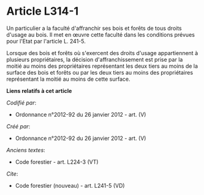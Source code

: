 # Article L314-1

Un particulier a la faculté d'affranchir ses bois et forêts de tous droits d'usage au bois. Il met en œuvre cette faculté
dans les conditions prévues pour l'Etat par l'article L. 241-5.

Lorsque des bois et forêts où s'exercent des droits d'usage appartiennent à plusieurs propriétaires, la décision
d'affranchissement est prise par la moitié au moins des propriétaires représentant les deux tiers au moins de la surface des
bois et forêts ou par les deux tiers au moins des propriétaires représentant la moitié au moins de cette surface.

**Liens relatifs à cet article**

_Codifié par_:

  - Ordonnance n°2012-92 du 26 janvier 2012 - art. (V)

_Créé par_:

  - Ordonnance n°2012-92 du 26 janvier 2012 - art. (V)

_Anciens textes_:

  - Code forestier - art. L224-3 (VT)

_Cite_:

  - Code forestier (nouveau) - art. L241-5 (VD)
